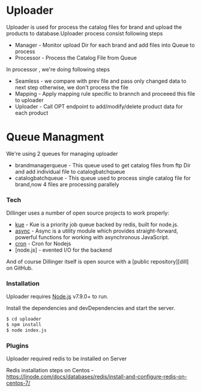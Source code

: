 # Uploader


Uploader is used for process the catalog files for brand and upload the products to database.Uploader process consist following steps

  - Manager - Monitor upload Dir for each brand and add files into  Queue to process
  - Processor - Process the Catalog File from Queue
  
 In processor , we're doing following steps
  - Seamless - we compare with prev file and pass only changed data to next step otherwise, we  don't process the file
  - Mapping - Apply mapping rule specific to brannch  and proceeed this file to uploader
  - Uploader - Call OPT endpoint to add/modify/delete product data for each product


# Queue Managment
  We're using 2 queues for managing uploader
  - brandmanagerqueue - This queue used to get catalog files from ftp Dir and add individual file to catalogbatchqueue
  - catalogbatchqueue - This queue used to process single catalog file for brand,now 4 files are processing parallely 


### Tech

Dillinger uses a number of open source projects to work properly:

* [kue](https://www.npmjs.com/package/kue) - Kue is a priority job queue backed by redis, built for node.js.
* [async](https://caolan.github.io/async/) - Async is a utility module which provides straight-forward, powerful functions for working with asynchronous JavaScript.
* [cron](https://www.npmjs.com/package/cron) - Cron for Nodejs
* [node.js] - evented I/O for the backend


And of course Dillinger itself is open source with a [public repository][dill]
 on GitHub.

### Installation

Uploader requires [Node.js](https://nodejs.org/) v7.9.0+ to run.

Install the dependencies and devDependencies and start the server.

```sh
$ cd uploader
$ npm install 
$ node index.js
```


### Plugins

Uploader required redis to be installed on Server

 Redis installation steps on Centos - https://linode.com/docs/databases/redis/install-and-configure-redis-on-centos-7/






